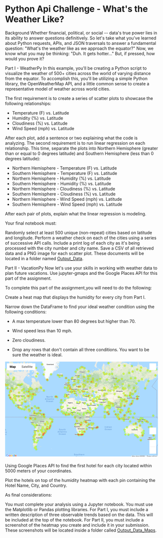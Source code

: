 # Python Api Challenge - What's the Weather Like?

Background
Whether financial, political, or social -- data's true power lies in its ability to answer questions definitively. So let's take what you've learned about Python requests, APIs, and JSON traversals to answer a fundamental question: "What's the weather like as we approach the equator?"
Now, we know what you may be thinking: "Duh. It gets hotter..."
But, if pressed, how would you prove it?

Part I - WeatherPy
In this example, you'll be creating a Python script to visualize the weather of 500+ cities across the world of varying distance from the equator. To accomplish this, you'll be utilizing a simple Python library, the OpenWeatherMap API, and a little common sense to create a representative model of weather across world cities.

The first requirement is to create a series of scatter plots to showcase the following relationships:

- Temperature (F) vs. Latitude
- Humidity (%) vs. Latitude
- Cloudiness (%) vs. Latitude
- Wind Speed (mph) vs. Latitude

After each plot, add a sentence or two explaining what the code is analyzing.
The second requirement is to run linear regression on each relationship. This time, separate the plots into Northern Hemisphere (greater than or equal to 0 degrees latitude) and Southern Hemisphere (less than 0 degrees latitude):

- Northern Hemisphere - Temperature (F) vs. Latitude
- Southern Hemisphere - Temperature (F) vs. Latitude
- Northern Hemisphere - Humidity (%) vs. Latitude
- Southern Hemisphere - Humidity (%) vs. Latitude
- Northern Hemisphere - Cloudiness (%) vs. Latitude
- Southern Hemisphere - Cloudiness (%) vs. Latitude
- Northern Hemisphere - Wind Speed (mph) vs. Latitude
- Southern Hemisphere - Wind Speed (mph) vs. Latitude

After each pair of plots, explain what the linear regression is modeling. 

Your final notebook must:

Randomly select at least 500 unique (non-repeat) cities based on latitude and longitude.
Perform a weather check on each of the cities using a series of successive API calls.
Include a print log of each city as it's being processed with the city number and city name.
Save a CSV of all retrieved data and a PNG image for each scatter plot. These documents will be located in a folder named [Output_Data](https://github.com/RH-cmd/python-api-challenge/tree/main/WeatherPy/output_data). 


Part II - VacationPy
Now let's use your skills in working with weather data to plan future vacations. Use jupyter-gmaps and the Google Places API for this part of the assignment.

To complete this part of the assignment,you will need to do the following:


Create a heat map that displays the humidity for every city from Part I.


Narrow down the DataFrame to find your ideal weather condition using the following conditions:


- A max temperature lower than 80 degrees but higher than 70.

- Wind speed less than 10 mph.

- Zero cloudiness.

- Drop any rows that don't contain all three conditions. You want to be sure the weather is ideal.

![Humidity Heatmap](https://github.com/RH-cmd/python-api-challenge/blob/main/VacationPy/output_data_maps/humidity_heatmap.png)


Using Google Places API to find the first hotel for each city located within 5000 meters of your coordinates.


Plot the hotels on top of the humidity heatmap with each pin containing the Hotel Name, City, and Country.



As final considerations:

You must complete your analysis using a Jupyter notebook.
You must use the Matplotlib or Pandas plotting libraries.
For Part I, you must include a written description of three observable trends based on the data. This will be included at the top of the notebook.
For Part II, you must include a screenshot of the heatmap you create and include it in your submission. These screenshots will be located inside a folder called [Output_Data_Maps](https://github.com/RH-cmd/python-api-challenge/tree/main/VacationPy/output_data_maps). 


